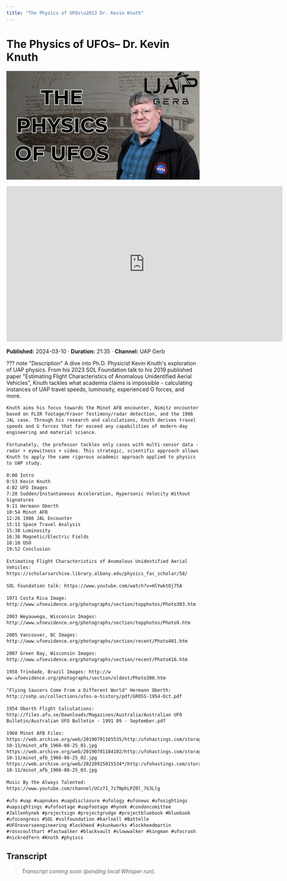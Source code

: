 ```yaml
---
title: "The Physics of UFOs\u2013 Dr. Kevin Knuth"
---
```


# The Physics of UFOs– Dr. Kevin Knuth

![thumbnail](../videos/inyw4Vfu7Z0-the-physics-of-ufos-dr-kevin-knuth/thumb.jpg)

<iframe width="720" height="405" src="https://www.youtube.com/embed/inyw4Vfu7Z0" frameborder="0" allowfullscreen></iframe>

**Published:** 2024-03-10  ·  **Duration:** 21:35  ·  **Channel:** UAP Gerb

??? note "Description"
    A dive into Ph.D. Physicist Kevin Knuth's exploration of UAP physics. From his 2023 SOL Foundation talk to his 2019 published paper "Estimating Flight Characteristics of Anomalous Unidentified Aerial Vehicles", Knuth tackles what academia claims is impossible - calculating instances of UAP travel speeds, luminosity, experienced G forces, and more. 
    
    Knuth aims his focus towards the Minot AFB encounter, Nimitz encounter based on FLIR footage/Fravor Testimony/radar detection, and the 1986 JAL case. Through his research and calculations, Knuth derives travel speeds and G forces that far exceed any capabilities of modern-day engineering and material science. 
    
    Fortunately, the professor tackles only cases with multi-sensor data - radar + eyewitness + video. This strategic, scientific approach allows Knuth to apply the same rigorous academic approach applied to physics to UAP study.
    
    0:00 Intro
    0:53 Kevin Knuth
    4:02 UFO Images
    7:20 Sudden/Instantaneous Acceleration, Hypersonic Velocity Without Signatures
    9:11 Hermann Oberth
    10:54 Minot AFB
    12:26 1986 JAL Encounter
    15:11 Space Travel Analysis
    15:38 Luminosity 
    16:36 Magnetic/Electric Fields
    18:10 USO
    19:52 Conclusion
    
    Estimating Flight Characteristics of Anomalous Unidentified Aerial Vehicles: https://scholarsarchive.library.albany.edu/physics_fac_scholar/58/
    
    SOL Foundation talk: https://www.youtube.com/watch?v=HlYwktOj75A 
    
    1971 Costa Rica Image: http://www.ufoevidence.org/photographs/section/topphotos/Photo303.htm
    
    2003 Weyauwega, Wisconsin Images: http://www.ufoevidence.org/photographs/section/topphotos/Photo9.htm
    
    2005 Vancouver, BC Images: http://www.ufoevidence.org/photographs/section/recent/Photo401.htm
    
    2007 Green Bay, Wisconsin Images: http://www.ufoevidence.org/photographs/section/recent/Photo416.htm
    
    1958 Trindade, Brazil Images: http://w ww.ufoevidence.org/photographs/section/oldest/Photo300.htm
    
    "Flying Saucers Come From a Different World" Hermann Oberth: http://sohp.us/collections/ufos-a-history/pdf/GROSS-1954-Oct.pdf
    
    1954 Oberth Flight Calculations: http://files.afu.se/Downloads/Magazines/Australia/Australian UFO Bulletin/Australian UFO Bulletin - 1991 09 - September.pdf
    
    1968 Minot AFB Files: 
    https://web.archive.org/web/20190701165535/http:/ufohastings.com/storage/files/image/2010-10-11/minot_afb_1966-08-25_01.jpg
    https://web.archive.org/web/20190701184102/http:/ufohastings.com/storage/files/image/2010-10-11/minot_afb_1966-08-25_02.jpg
    https://web.archive.org/web/20220915015534*/http:/ufohastings.com/storage/files/image/2010-10-11/minot_afb_1966-08-25_03.jpg
    
    Music By the Always Talented: https://www.youtube.com/channel/UCz71_7z7NphLPZ0l_7G3Llg
    
    #ufo #uap #uapnukes #uapdisclosure #ufology #ufonews #ufosightings #uapsightings #ufofootage #uapfootage #hynek #condoncomittee #Jallenhynek #projectsign #projectgrudge #projectbluebook #bluebook #ufocongress #SOL #solfoundation #karlnell #Battelle #UFOreverseengineering #lockheed #skunkworks #lockheedmartin #rosscoulthart #fastwalker #blackvault #slowwalker #kingman #ufocrash #nickredfern #Knuth #phyiscs

## Transcript
> _Transcript coming soon (pending local Whisper run)._
